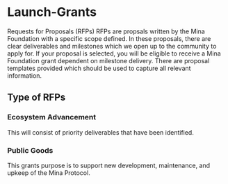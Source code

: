 # Launch-Grants
Requests for Proposals (RFPs)
RFPs are propsals written by the Mina Foundation with a specific scope defined. In these proposals, there are clear deliverables and milestones which we open up to the community to apply for. If your proposal is selected, you will be eligible to receive a Mina Foundation grant dependent on milestone delivery. There are proposal templates provided which should be used to capture all relevant information.

## Type of RFPs
### Ecosystem Advancement
This will consist of priority deliverables that have been identified. 

### Public Goods 
This grants purpose is to support new development, maintenance, and upkeep of the Mina Protocol.
